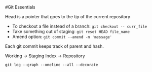#Git Essentials

Head is a pointer that goes to the tip of the current repository  

* To checkout a file instead of a branch: `git checkout -- curr_file`
* Take something out of staging: `git reset HEAD file_name` 
* Amend option: `git commit --amend -m 'message'` 


Each git commit keeps track of parent and hash.

Working -> Staging Index -> Repository


`git log --graph --oneline --all --decorate`